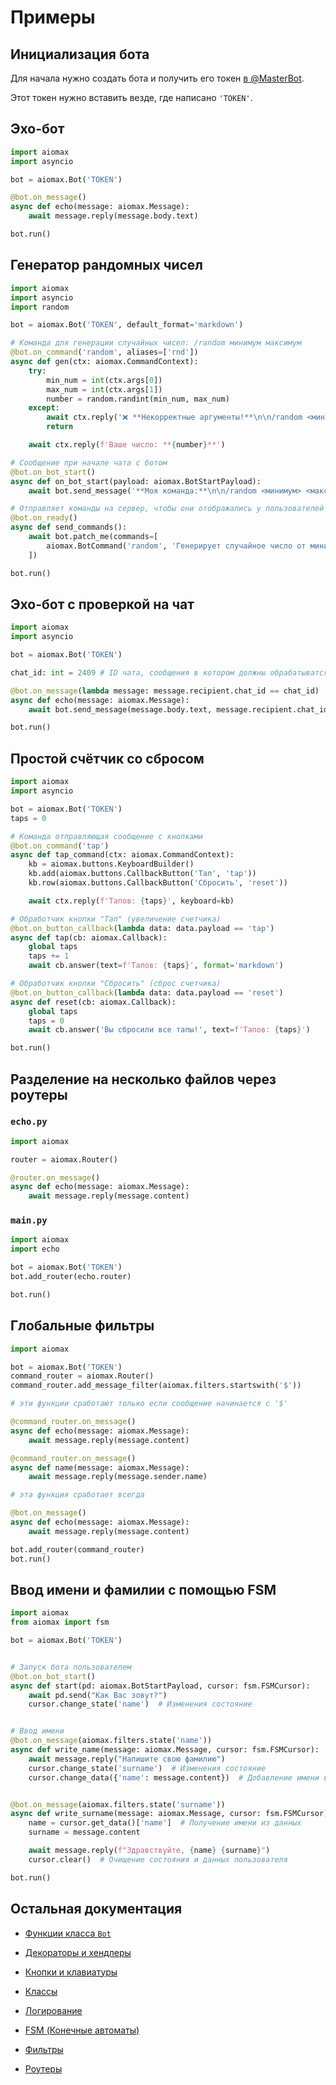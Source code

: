 # Примеры

## Инициализация бота

Для начала нужно создать бота и получить его токен [в @MasterBot](https://max.ru/masterbot).

Этот токен нужно вставить везде, где написано `'TOKEN'`.

## Эхо-бот

```py
import aiomax
import asyncio

bot = aiomax.Bot('TOKEN')

@bot.on_message()
async def echo(message: aiomax.Message):
    await message.reply(message.body.text)

bot.run()
```

## Генератор рандомных чисел

```py
import aiomax
import asyncio
import random

bot = aiomax.Bot('TOKEN', default_format='markdown')

# Команда для генерации случайных чисел: /random минимум максимум
@bot.on_command('random', aliases=['rnd'])
async def gen(ctx: aiomax.CommandContext):
    try:
        min_num = int(ctx.args[0])
        max_num = int(ctx.args[1])
        number = random.randint(min_num, max_num)
    except:
        await ctx.reply('❌ **Некорректные аргументы!**\n\n/random <миниммум> <максимум>')
        return

    await ctx.reply(f'Ваше число: **{number}**')

# Сообщение при начале чата с ботом
@bot.on_bot_start()
async def on_bot_start(payload: aiomax.BotStartPayload):
    await bot.send_message('**Моя команда:**\n\n/random <минимум> <максимум>', payload.chat_id)

# Отправляет команды на сервер, чтобы они отображались у пользователей в меню
@bot.on_ready()
async def send_commands():
    await bot.patch_me(commands=[
        aiomax.BotCommand('random', 'Генерирует случайное число от минимума до максимума')
    ])

bot.run()
```

## Эхо-бот с проверкой на чат

```py
import aiomax
import asyncio

bot = aiomax.Bot('TOKEN')

chat_id: int = 2409 # ID чата, сообщения в котором должны обрабатыватся

@bot.on_message(lambda message: message.recipient.chat_id == chat_id)
async def echo(message: aiomax.Message):
    await bot.send_message(message.body.text, message.recipient.chat_id)

bot.run()
```

## Простой счётчик со сбросом

```py
import aiomax
import asyncio

bot = aiomax.Bot('TOKEN')
taps = 0

# Команда отправляющая сообщение с кнопками
@bot.on_command('tap')
async def tap_command(ctx: aiomax.CommandContext):
    kb = aiomax.buttons.KeyboardBuilder()
    kb.add(aiomax.buttons.CallbackButton('Тап', 'tap'))
    kb.row(aiomax.buttons.CallbackButton('Сбросить', 'reset'))

    await ctx.reply(f'Тапов: {taps}', keyboard=kb)

# Обработчик кнопки "Тап" (увеличение счетчика)
@bot.on_button_callback(lambda data: data.payload == 'tap')
async def tap(cb: aiomax.Callback):
    global taps
    taps += 1
    await cb.answer(text=f'Тапов: {taps}', format='markdown')

# Обработчик кнопки "Сбросить" (сброс счетчика)
@bot.on_button_callback(lambda data: data.payload == 'reset')
async def reset(cb: aiomax.Callback):
    global taps
    taps = 0
    await cb.answer('Вы сбросили все тапы!', text=f'Тапов: {taps}')

bot.run()
```

## Разделение на несколько файлов через роутеры

### `echo.py`

```py
import aiomax

router = aiomax.Router()

@router.on_message()
async def echo(message: aiomax.Message):
    await message.reply(message.content)
```

### `main.py`

```py
import aiomax
import echo

bot = aiomax.Bot('TOKEN')
bot.add_router(echo.router)

bot.run()
```

## Глобальные фильтры

```py
import aiomax

bot = aiomax.Bot('TOKEN')
command_router = aiomax.Router()
command_router.add_message_filter(aiomax.filters.startswith('$'))

# эти функции сработают только если сообщение начинается с '$'

@command_router.on_message()
async def echo(message: aiomax.Message):
    await message.reply(message.content)

@command_router.on_message()
async def name(message: aiomax.Message):
    await message.reply(message.sender.name)

# эта функция сработает всегда

@bot.on_message()
async def echo(message: aiomax.Message):
    await message.reply(message.content)

bot.add_router(command_router)
bot.run()
```

## Ввод имени и фамилии с помощью FSM

```py
import aiomax
from aiomax import fsm

bot = aiomax.Bot('TOKEN')


# Запуск бота пользователем
@bot.on_bot_start()
async def start(pd: aiomax.BotStartPayload, cursor: fsm.FSMCursor):
    await pd.send("Как Вас зовут?")
    cursor.change_state('name')  # Изменения состояние


# Ввод имени
@bot.on_message(aiomax.filters.state('name'))
async def write_name(message: aiomax.Message, cursor: fsm.FSMCursor):
    await message.reply("Напишите свою фамилию")
    cursor.change_state('surname')  # Изменения состояние
    cursor.change_data({'name': message.content})  # Добавление имени в данные


@bot.on_message(aiomax.filters.state('surname'))
async def write_surname(message: aiomax.Message, cursor: fsm.FSMCursor):
    name = cursor.get_data()['name']  # Получение имени из данных
    surname = message.content

    await message.reply(f"Здравствуйте, {name} {surname}")
    cursor.clear()  # Очищение состояния и данных пользователя

bot.run()
```

## Остальная документация

- [Функции класса `Bot`](bots.md)

- [Декораторы и хендлеры](decorators.md)

- [Кнопки и клавиатуры](buttons.md)

- [Классы](types.md)

- [Логирование](logging.md)

- [FSM (Конечные автоматы)](fsm.md)

- [Фильтры](filters.md)

- [Роутеры](routers.md)
